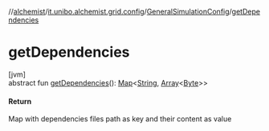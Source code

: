 //[alchemist](../../../index.md)/[it.unibo.alchemist.grid.config](../index.md)/[GeneralSimulationConfig](index.md)/[getDependencies](get-dependencies.md)

# getDependencies

[jvm]\
abstract fun [getDependencies](get-dependencies.md)(): [Map](https://docs.oracle.com/javase/8/docs/api/java/util/Map.html)<[String](https://docs.oracle.com/javase/8/docs/api/java/lang/String.html), [Array](https://kotlinlang.org/api/latest/jvm/stdlib/kotlin/-array/index.html)<[Byte](https://kotlinlang.org/api/latest/jvm/stdlib/kotlin/-byte/index.html)>>

#### Return

Map with dependencies files path as key and their content as value
